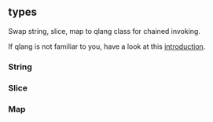 ## types
Swap string, slice, map to qlang class for chained invoking.

If qlang is not familiar to you, have a look at this [introduction](https://github.com/qlang-libs/qlang#qlang).

### String 

### Slice

### Map
